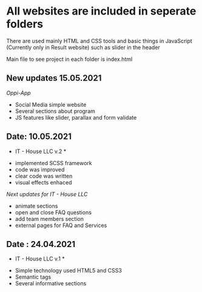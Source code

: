 # All websites are included in seperate folders
There are used mainly HTML and CSS tools and basic things in JavaScript (Currently only in Result website) such as slider in the header

Main file to see project in each folder is index.html

New updates 15.05.2021
---
*Oppi-App*

- Social Media simple website
- Several sections about program
- JS features like slider, parallax and form validate

Date: 10.05.2021
---
* IT - House LLC v.2 *

- implemented SCSS framework
- code was improved
- clear code was written
- visual effects enhaced

*Next updates for IT - House LLC*
- animate sections
- open and close FAQ questions
- add team members section
- external pages for FAQ and Services


Date : 24.04.2021
---
* IT - House LLC v.1 *
- Simple technology used HTML5 and CSS3
- Semantic tags
- Several informative sections
